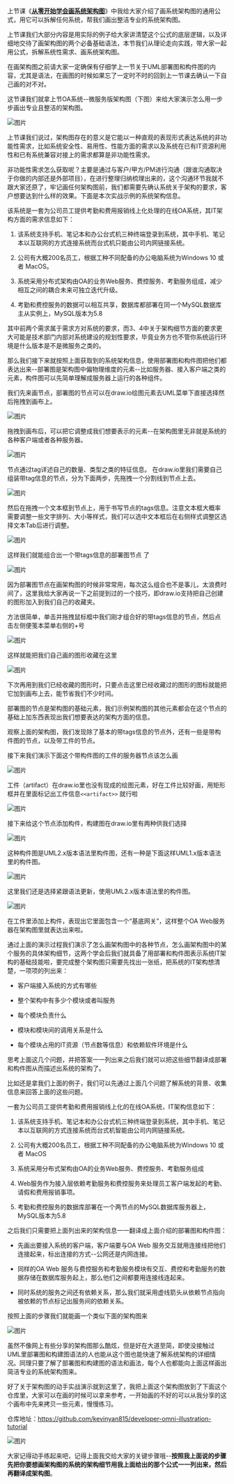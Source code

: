 上节课《[**从零开始学会画系统架构图**](http://mp.weixin.qq.com/s?__biz=MzUzNTY5MzU2MA==&mid=2247500740&idx=1&sn=d8ca896a4ac07689c7b7a429dc8e6bc8&chksm=fa831253cdf49b454b2d93f516808aaa628ed4a091264b49b701e0bffe0665139721bc63459d&scene=21#wechat_redirect)》中我给大家介绍了画系统架构图的通用公式，用它可以拆解任何系统，帮我们画出整洁专业的系统架构图。

上节课我们大部分内容是用实际的例子给大家讲清楚这个公式的底层逻辑，以及详细地交待了画架构图的两个必备基础语法，本节我们从理论走向实践，带大家一起用公式，拆解系统性需求、画系统架构图。

在画架构图之前请大家一定确保有仔细学上一节关于UML部署图和构件图的内容，尤其是语法，在画图的时候如果忘了一定时不时的回到上一节课去确认一下自己画的对不对。

这节课我们就拿上节OA系统--微服务版架构图（下图）来给大家演示怎么用一步步画出专业且整洁的架构图。

![图片](设计/程序员画图/img/17_手把手带你用公式拆解系统，画出专业整洁的系统架构图/1.jpg)


上节课我们说过，架构图存在的意义是它能以一种直观的表现形式表达系统的非功能性需求，比如系统安全性、易用性、性能方面的需求以及系统在已有IT资源利用性和已有系统兼容对接上的需求都算是非功能性需求。

非功能性需求怎么获取呢？主要是通过与客户/甲方/PM进行沟通（跟谁沟通取决于你做的内部还是外部项目），在进行整理归纳梳理出来的，这个沟通环节我就不跟大家还原了，牢记画任何架构图前，我们都需要先确认系统关于架构的要求，客户想要达到什么样的效果。下面是本次实战示例的系统架构信息。

该系统是一套为公司员工提供考勤和费用报销线上化处理的在线OA系统，其IT架构方面的需求信息如下：

1. 该系统支持手机、笔记本和办公台式机三种终端登录到系统，其中手机、笔记本以互联网的方式连接系统而台式机只能由公司内网链接系统。
    
2. 公司有大概200名员工，根据工种不同配备的办公电脑系统为Windows 10 或者 MacOS。
    
3. 系统采用分布式架构由OA的业务Web服务、费控服务、考勤服务组成，减少相互之间的耦合未来可独立迭代升级。
    
4. 考勤和费控服务的数据可以相互共享，数据库都部署在同一个MySQL数据库主从实例上，MySQL版本为5.8
    

其中前两个需求属于需求方对系统的要求，而3、4中关于架构细节方面的要求更大可能是技术部门内部对系统建设的规划性要求，毕竟业务方也不管你系统运行环境是什么版本是不是微服务之类的。


那么我们接下来就按照上面获取到的系统架构信息，使用部署图和构件图把他们都表达出来--部署图是架构图中偏物理维度的元素--比如服务器、接入客户端之类的元素，构件图可以先简单理解成服务器上运行的各种组件。

我们先来画节点，部署图的节点可以在draw.io绘图元素去UML菜单下直接选择然后拖拽到画布上。

![图片](设计/程序员画图/img/17_手把手带你用公式拆解系统，画出专业整洁的系统架构图/2.jpg)

拖拽到画布后，可以把它调整成我们想要表示的元素--在架构图里无非就是系统的各种客户端或者各种服务器。

![图片](设计/程序员画图/img/17_手把手带你用公式拆解系统，画出专业整洁的系统架构图/3.jpg)

节点通过tag详述自己的数量、类型之类的特征信息。 在draw.io里我们需要自己组装带tag信息的节点，分为下面两步，先拖拽一个分割线到节点上去。

![图片](设计/程序员画图/img/17_手把手带你用公式拆解系统，画出专业整洁的系统架构图/4.jpg)

然后在拖拽一个文本框到节点上，用于书写节点的tags信息。注意文本框大概率需要调整一些文字排列、大小等样式，我们可以选中文本框后在右侧样式调整区选择文本Tab后进行调整。

![图片](设计/程序员画图/img/17_手把手带你用公式拆解系统，画出专业整洁的系统架构图/5.jpg)

这样我们就能组合出一个带tags信息的部署图节点 了

![图片](设计/程序员画图/img/17_手把手带你用公式拆解系统，画出专业整洁的系统架构图/6.jpg)

因为部署图节点在画架构图的时候非常常用，每次这么组合也不是事儿，太浪费时间了，这里我给大家再说一下之前提到过的一个技巧，即draw.io支持把自己创建的图形加入到我们自己的收藏夹。

方法很简单，单击并拖拽鼠标框中我们刚才组合好的带tags信息的节点，然后点击左侧便笺本菜单右侧的+号

![图片](设计/程序员画图/img/17_手把手带你用公式拆解系统，画出专业整洁的系统架构图/7.jpg)

这样就能把我们自己画的图形收藏在这里

![图片](设计/程序员画图/img/17_手把手带你用公式拆解系统，画出专业整洁的系统架构图/8.jpg)

下次再用到我们已经收藏的图形时，只要点击这里已经收藏过的图形的图标就能把它加到画布上去，能节省我们不少时间。

部署图的节点是架构图的基础元素，我们示例架构图的其他元素都会在这个节点的基础上加东西表现出我们想要表达的架构方面的信息。

观察上面的架构图，我们发现除了基本的带tags信息的节点外，还有一些是带构件图的节点，以及带工件的节点。

接下来我们演示下面这个带构件图的工件的服务器节点该怎么画

![图片](设计/程序员画图/img/17_手把手带你用公式拆解系统，画出专业整洁的系统架构图/9.jpg)

工件（artifact）在draw.io里也没有现成的绘图元素，好在工件比较好画，用矩形框并在里面标记出工件信息`<<artifact>>` 就行啦

![图片](设计/程序员画图/img/17_手把手带你用公式拆解系统，画出专业整洁的系统架构图/10.jpg)

接下来给这个节点添加构件，构建图在draw.io里有两种供我们选择

![图片](设计/程序员画图/img/17_手把手带你用公式拆解系统，画出专业整洁的系统架构图/11.jpg)

这种构件图是UML2.x版本语法里构件图，还有一种是下面这样UML1.x版本语法里的构件图。

![图片](设计/程序员画图/img/17_手把手带你用公式拆解系统，画出专业整洁的系统架构图/12.jpg)

这里我们还是选择紧跟语法更新，使用UML2.x版本语法里的构件图。

![图片](设计/程序员画图/img/17_手把手带你用公式拆解系统，画出专业整洁的系统架构图/13.jpg)

在工件里添加上构件，表现出它里面包含一个“基底网关”，这样整个OA Web服务器在架构图里就表达出来啦。

通过上面的演示过程我们演示了怎么画架构图中的各种节点，怎么画架构图中的某个服务的具体架构细节，这两个学会后我们就具备了用部署和构件图表示系统IT架构的基础技能啦，要完成整个架构图只需要先找出一张纸，把系统的IT架构想清楚，一项项的列出来：

- 客户端接入系统的方式有哪些
    
- 整个架构中有多少个模块或者叫服务
    
- 每个模块负责什么
    
- 模块和模块间的调用关系是什么
    
- 每个模块占用的IT资源（节点数等信息）和依赖软件环境是什么
    

思考上面这几个问题，并把答案一一列出来之后我们就可以把这些细节翻译成部署和构件图从而描述出系统的架构了。

比如还是拿我们上面的例子，我们可以先通过上面几个问题了解系统的背景、收集信息来回答上面的这些问题。

一套为公司员工提供考勤和费用报销线上化的在线OA系统，IT架构信息如下：

1. 该系统支持手机、笔记本和办公台式机三种终端登录到系统，其中手机、笔记本以互联网的方式连接系统而台式机智能由公司内网链接系统。
    
2. 公司有大概200名员工，根据工种不同配备的办公电脑系统为Windows 10 或者 MacOS
    
3. 系统采用分布式架构由OA的业务Web服务、费控服务、考勤服务组成
    
4. Web服务作为接入层依赖考勤服务和费控服务来处理员工客户端发起的考勤、请假和费用报销事项。
    
5. 考勤和费控服务的数据库部署在一个两节点的MySQL数据库服务器上，MySQL版本为5.8
    

之后我们只需要把上面列出来的架构信息一一翻译成上面介绍的部署图和构件图：

- 先画出要接入系统的客户端，客户端要与OA Web 服务交互就用连接线把他们连接起来，标出连接的方式--公网还是内网连接。
    
- 同样的OA Web 服务与费控服务和考勤服务模块有交互、费控和考勤服务的数据存储在数据库服务起上，那么他们之间都要用连接线连起来。
    
- 同时系统的服务之间还有依赖关系，那么我们就采用虚线箭头从依赖节点指向被依赖的节点标记出服务间的依赖关系。
    

按照上面的步骤我们就能画一个类似下面的架构图来

![图片](设计/程序员画图/img/17_手把手带你用公式拆解系统，画出专业整洁的系统架构图/14.jpg)

虽然不像网上有些分享的架构图那么酷炫，但是好在大道至简，即使没接触过UML里部署图和构建图语法的人也能从这个图也能快速了解系统架构的详细情况。同理只要了解了部署图和构建图的语法和画法，每个人也都能向上面这样画出简洁专业的系统架构图来。

好了关于架构图的动手实战演示就到这里了，我把上面这个架构图放到了下面这个仓库里，大家可以在画的时候可以拿来参考，一开始画的不好的可以从我分享的这个画布中先来拷贝一些元素，慢慢练习。

仓库地址：https://github.com/kevinyan815/developer-omni-illustration-tutorial

![图片](设计/程序员画图/img/17_手把手带你用公式拆解系统，画出专业整洁的系统架构图/15.jpg)

大家记得动手练起来吧，记得上面我交给大家的关键步骤哦--**按照我上面说的步骤先把你要想画架构图的系统的架构细节用我上面给出的那个公式一一列出来，然后再翻译成架构图**。